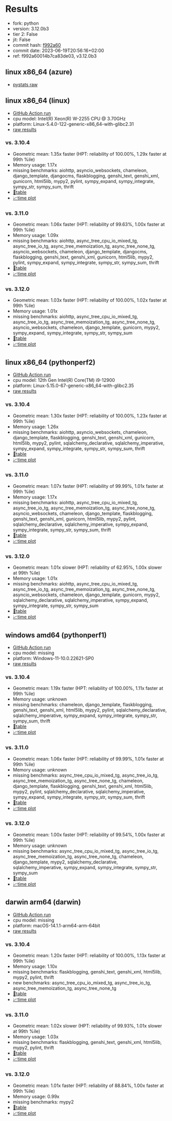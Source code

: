 # Results

- fork: python
- version: 3.12.0b3
- tier 2: False
- jit: False
- commit hash: [f992a60](https://github.com/python/cpython/commit/f992a60)
- commit date: 2023-06-19T20:56:16+02:00
- ref: f992a60014b7ca83de03, v3.12.0b3

## linux x86_64 (azure)

- [pystats raw](bm-20230619-azure-x86_64-python-v3.12.0b3-3.12.0b3-f992a60-pystats.json)

## linux x86_64 (linux)

- [GitHub Action run](https://github.com/faster-cpython/benchmarking/actions/runs/5346696835)
- cpu model: Intel(R) Xeon(R) W-2255 CPU @ 3.70GHz
- platform: Linux-5.4.0-122-generic-x86_64-with-glibc2.31
- [raw results](bm-20230619-linux-x86_64-python-v3.12.0b3-3.12.0b3-f992a60.json)

### vs. 3.10.4

- Geometric mean: 1.35x faster (HPT: reliability of 100.00%, 1.29x faster at 99th %ile)
- Memory usage: 1.17x
- missing benchmarks: aiohttp, asyncio_websockets, chameleon, django_template, djangocms, flaskblogging, genshi_text, genshi_xml, gunicorn, html5lib, mypy2, pylint, sympy_expand, sympy_integrate, sympy_str, sympy_sum, thrift
- [📄table](bm-20230619-linux-x86_64-python-v3.12.0b3-3.12.0b3-f992a60-vs-3.10.4.md)
- [📈time plot](bm-20230619-linux-x86_64-python-v3.12.0b3-3.12.0b3-f992a60-vs-3.10.4.png)

### vs. 3.11.0

- Geometric mean: 1.06x faster (HPT: reliability of 99.63%, 1.00x faster at 99th %ile)
- Memory usage: 1.09x
- missing benchmarks: aiohttp, async_tree_cpu_io_mixed_tg, async_tree_io_tg, async_tree_memoization_tg, async_tree_none_tg, asyncio_websockets, chameleon, django_template, djangocms, flaskblogging, genshi_text, genshi_xml, gunicorn, html5lib, mypy2, pylint, sympy_expand, sympy_integrate, sympy_str, sympy_sum, thrift
- [📄table](bm-20230619-linux-x86_64-python-v3.12.0b3-3.12.0b3-f992a60-vs-3.11.0.md)
- [📈time plot](bm-20230619-linux-x86_64-python-v3.12.0b3-3.12.0b3-f992a60-vs-3.11.0.png)

### vs. 3.12.0

- Geometric mean: 1.03x faster (HPT: reliability of 100.00%, 1.02x faster at 99th %ile)
- Memory usage: 1.01x
- missing benchmarks: aiohttp, async_tree_cpu_io_mixed_tg, async_tree_io_tg, async_tree_memoization_tg, async_tree_none_tg, asyncio_websockets, chameleon, django_template, gunicorn, mypy2, sympy_expand, sympy_integrate, sympy_str, sympy_sum
- [📄table](bm-20230619-linux-x86_64-python-v3.12.0b3-3.12.0b3-f992a60-vs-3.12.0.md)
- [📈time plot](bm-20230619-linux-x86_64-python-v3.12.0b3-3.12.0b3-f992a60-vs-3.12.0.png)

## linux x86_64 (pythonperf2)

- [GitHub Action run](https://github.com/faster-cpython/benchmarking/actions/runs/5346696835)
- cpu model: 12th Gen Intel(R) Core(TM) i9-12900
- platform: Linux-5.15.0-67-generic-x86_64-with-glibc2.35
- [raw results](bm-20230619-pythonperf2-x86_64-python-v3.12.0b3-3.12.0b3-f992a60.json)

### vs. 3.10.4

- Geometric mean: 1.30x faster (HPT: reliability of 100.00%, 1.23x faster at 99th %ile)
- Memory usage: 1.26x
- missing benchmarks: aiohttp, asyncio_websockets, chameleon, django_template, flaskblogging, genshi_text, genshi_xml, gunicorn, html5lib, mypy2, pylint, sqlalchemy_declarative, sqlalchemy_imperative, sympy_expand, sympy_integrate, sympy_str, sympy_sum, thrift
- [📄table](bm-20230619-pythonperf2-x86_64-python-v3.12.0b3-3.12.0b3-f992a60-vs-3.10.4.md)
- [📈time plot](bm-20230619-pythonperf2-x86_64-python-v3.12.0b3-3.12.0b3-f992a60-vs-3.10.4.png)

### vs. 3.11.0

- Geometric mean: 1.07x faster (HPT: reliability of 99.99%, 1.01x faster at 99th %ile)
- Memory usage: 1.17x
- missing benchmarks: aiohttp, async_tree_cpu_io_mixed_tg, async_tree_io_tg, async_tree_memoization_tg, async_tree_none_tg, asyncio_websockets, chameleon, django_template, flaskblogging, genshi_text, genshi_xml, gunicorn, html5lib, mypy2, pylint, sqlalchemy_declarative, sqlalchemy_imperative, sympy_expand, sympy_integrate, sympy_str, sympy_sum, thrift
- [📄table](bm-20230619-pythonperf2-x86_64-python-v3.12.0b3-3.12.0b3-f992a60-vs-3.11.0.md)
- [📈time plot](bm-20230619-pythonperf2-x86_64-python-v3.12.0b3-3.12.0b3-f992a60-vs-3.11.0.png)

### vs. 3.12.0

- Geometric mean: 1.01x slower (HPT: reliability of 62.95%, 1.00x slower at 99th %ile)
- Memory usage: 1.01x
- missing benchmarks: aiohttp, async_tree_cpu_io_mixed_tg, async_tree_io_tg, async_tree_memoization_tg, async_tree_none_tg, asyncio_websockets, chameleon, django_template, gunicorn, mypy2, sqlalchemy_declarative, sqlalchemy_imperative, sympy_expand, sympy_integrate, sympy_str, sympy_sum
- [📄table](bm-20230619-pythonperf2-x86_64-python-v3.12.0b3-3.12.0b3-f992a60-vs-3.12.0.md)
- [📈time plot](bm-20230619-pythonperf2-x86_64-python-v3.12.0b3-3.12.0b3-f992a60-vs-3.12.0.png)

## windows amd64 (pythonperf1)

- [GitHub Action run](https://github.com/faster-cpython/benchmarking/actions/runs/5346696835)
- cpu model: missing
- platform: Windows-11-10.0.22621-SP0
- [raw results](bm-20230619-pythonperf1-amd64-python-v3.12.0b3-3.12.0b3-f992a60.json)

### vs. 3.10.4

- Geometric mean: 1.19x faster (HPT: reliability of 100.00%, 1.11x faster at 99th %ile)
- Memory usage: unknown
- missing benchmarks: chameleon, django_template, flaskblogging, genshi_text, genshi_xml, html5lib, mypy2, pylint, sqlalchemy_declarative, sqlalchemy_imperative, sympy_expand, sympy_integrate, sympy_str, sympy_sum, thrift
- [📄table](bm-20230619-pythonperf1-amd64-python-v3.12.0b3-3.12.0b3-f992a60-vs-3.10.4.md)
- [📈time plot](bm-20230619-pythonperf1-amd64-python-v3.12.0b3-3.12.0b3-f992a60-vs-3.10.4.png)

### vs. 3.11.0

- Geometric mean: 1.06x faster (HPT: reliability of 99.99%, 1.01x faster at 99th %ile)
- Memory usage: unknown
- missing benchmarks: async_tree_cpu_io_mixed_tg, async_tree_io_tg, async_tree_memoization_tg, async_tree_none_tg, chameleon, django_template, flaskblogging, genshi_text, genshi_xml, html5lib, mypy2, pylint, sqlalchemy_declarative, sqlalchemy_imperative, sympy_expand, sympy_integrate, sympy_str, sympy_sum, thrift
- [📄table](bm-20230619-pythonperf1-amd64-python-v3.12.0b3-3.12.0b3-f992a60-vs-3.11.0.md)
- [📈time plot](bm-20230619-pythonperf1-amd64-python-v3.12.0b3-3.12.0b3-f992a60-vs-3.11.0.png)

### vs. 3.12.0

- Geometric mean: 1.00x faster (HPT: reliability of 99.54%, 1.00x faster at 99th %ile)
- Memory usage: unknown
- missing benchmarks: async_tree_cpu_io_mixed_tg, async_tree_io_tg, async_tree_memoization_tg, async_tree_none_tg, chameleon, django_template, mypy2, sqlalchemy_declarative, sqlalchemy_imperative, sympy_expand, sympy_integrate, sympy_str, sympy_sum
- [📄table](bm-20230619-pythonperf1-amd64-python-v3.12.0b3-3.12.0b3-f992a60-vs-3.12.0.md)
- [📈time plot](bm-20230619-pythonperf1-amd64-python-v3.12.0b3-3.12.0b3-f992a60-vs-3.12.0.png)

## darwin arm64 (darwin)

- [GitHub Action run](https://github.com/faster-cpython/benchmarking/actions/runs/6961755460)
- cpu model: missing
- platform: macOS-14.1.1-arm64-arm-64bit
- [raw results](bm-20230619-darwin-arm64-python-f992a60014b7ca83de03-3.12.0b3-f992a60.json)

### vs. 3.10.4

- Geometric mean: 1.20x faster (HPT: reliability of 100.00%, 1.13x faster at 99th %ile)
- Memory usage: 1.10x
- missing benchmarks: flaskblogging, genshi_text, genshi_xml, html5lib, mypy2, pylint, thrift
- new benchmarks: async_tree_cpu_io_mixed_tg, async_tree_io_tg, async_tree_memoization_tg, async_tree_none_tg
- [📄table](bm-20230619-darwin-arm64-python-f992a60014b7ca83de03-3.12.0b3-f992a60-vs-3.10.4.md)
- [📈time plot](bm-20230619-darwin-arm64-python-f992a60014b7ca83de03-3.12.0b3-f992a60-vs-3.10.4.png)

### vs. 3.11.0

- Geometric mean: 1.02x slower (HPT: reliability of 99.93%, 1.01x slower at 99th %ile)
- Memory usage: 1.03x
- missing benchmarks: flaskblogging, genshi_text, genshi_xml, html5lib, mypy2, pylint, thrift
- [📄table](bm-20230619-darwin-arm64-python-f992a60014b7ca83de03-3.12.0b3-f992a60-vs-3.11.0.md)
- [📈time plot](bm-20230619-darwin-arm64-python-f992a60014b7ca83de03-3.12.0b3-f992a60-vs-3.11.0.png)

### vs. 3.12.0

- Geometric mean: 1.01x faster (HPT: reliability of 88.84%, 1.00x faster at 99th %ile)
- Memory usage: 0.99x
- missing benchmarks: mypy2
- [📄table](bm-20230619-darwin-arm64-python-f992a60014b7ca83de03-3.12.0b3-f992a60-vs-3.12.0.md)
- [📈time plot](bm-20230619-darwin-arm64-python-f992a60014b7ca83de03-3.12.0b3-f992a60-vs-3.12.0.png)


